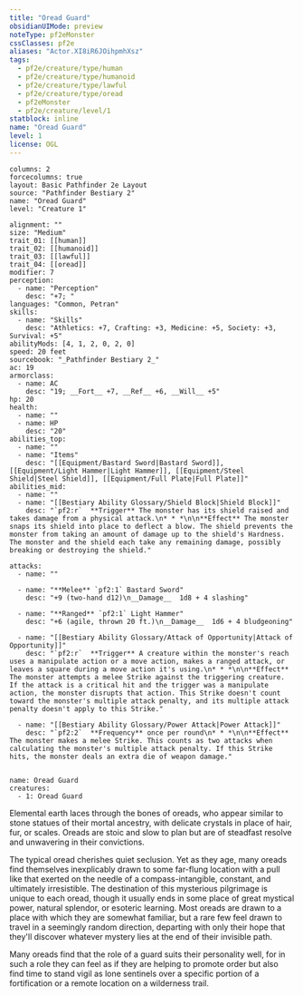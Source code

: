```yaml
---
title: "Oread Guard"
obsidianUIMode: preview
noteType: pf2eMonster
cssClasses: pf2e
aliases: "Actor.XI8iR6JOihpmhXsz" 
tags:
  - pf2e/creature/type/human
  - pf2e/creature/type/humanoid
  - pf2e/creature/type/lawful
  - pf2e/creature/type/oread
  - pf2eMonster
  - pf2e/creature/level/1
statblock: inline
name: "Oread Guard"
level: 1
license: OGL
---
```


```statblock
columns: 2
forcecolumns: true
layout: Basic Pathfinder 2e Layout
source: "Pathfinder Bestiary 2"
name: "Oread Guard"
level: "Creature 1"

alignment: ""
size: "Medium"
trait_01: [[human]]
trait_02: [[humanoid]]
trait_03: [[lawful]]
trait_04: [[oread]]
modifier: 7
perception:
  - name: "Perception"
    desc: "+7; "
languages: "Common, Petran"
skills:
  - name: "Skills"
    desc: "Athletics: +7, Crafting: +3, Medicine: +5, Society: +3, Survival: +5"
abilityMods: [4, 1, 2, 0, 2, 0]
speed: 20 feet
sourcebook: "_Pathfinder Bestiary 2_"
ac: 19
armorclass:
  - name: AC
    desc: "19; __Fort__ +7, __Ref__ +6, __Will__ +5"
hp: 20
health:
  - name: ""
  - name: HP
    desc: "20"
abilities_top:
  - name: ""
  - name: "Items"
    desc: "[[Equipment/Bastard Sword|Bastard Sword]], [[Equipment/Light Hammer|Light Hammer]], [[Equipment/Steel Shield|Steel Shield]], [[Equipment/Full Plate|Full Plate]]"
abilities_mid:
  - name: ""
  - name: "[[Bestiary Ability Glossary/Shield Block|Shield Block]]"
    desc: "`pf2:r`  **Trigger** The monster has its shield raised and takes damage from a physical attack.\n* * *\n\n**Effect** The monster snaps its shield into place to deflect a blow. The shield prevents the monster from taking an amount of damage up to the shield's Hardness. The monster and the shield each take any remaining damage, possibly breaking or destroying the shield."

attacks:
  - name: ""

  - name: "**Melee** `pf2:1` Bastard Sword"
    desc: "+9 (two-hand d12)\n__Damage__  1d8 + 4 slashing"

  - name: "**Ranged** `pf2:1` Light Hammer"
    desc: "+6 (agile, thrown 20 ft.)\n__Damage__  1d6 + 4 bludgeoning"

  - name: "[[Bestiary Ability Glossary/Attack of Opportunity|Attack of Opportunity]]"
    desc: "`pf2:r`  **Trigger** A creature within the monster's reach uses a manipulate action or a move action, makes a ranged attack, or leaves a square during a move action it's using.\n* * *\n\n**Effect** The monster attempts a melee Strike against the triggering creature. If the attack is a critical hit and the trigger was a manipulate action, the monster disrupts that action. This Strike doesn't count toward the monster's multiple attack penalty, and its multiple attack penalty doesn't apply to this Strike."

  - name: "[[Bestiary Ability Glossary/Power Attack|Power Attack]]"
    desc: "`pf2:2`  **Frequency** once per round\n* * *\n\n**Effect** The monster makes a melee Strike. This counts as two attacks when calculating the monster's multiple attack penalty. If this Strike hits, the monster deals an extra die of weapon damage."
 
```

```encounter-table
name: Oread Guard
creatures:
  - 1: Oread Guard
```



Elemental earth laces through the bones of oreads, who appear similar to stone statues of their mortal ancestry, with delicate crystals in place of hair, fur, or scales. Oreads are stoic and slow to plan but are of steadfast resolve and unwavering in their convictions.

The typical oread cherishes quiet seclusion. Yet as they age, many oreads find themselves inexplicably drawn to some far-flung location with a pull like that exerted on the needle of a compass-intangible, constant, and ultimately irresistible. The destination of this mysterious pilgrimage is unique to each oread, though it usually ends in some place of great mystical power, natural splendor, or esoteric learning. Most oreads are drawn to a place with which they are somewhat familiar, but a rare few feel drawn to travel in a seemingly random direction, departing with only their hope that they'll discover whatever mystery lies at the end of their invisible path.

Many oreads find that the role of a guard suits their personality well, for in such a role they can feel as if they are helping to promote order but also find time to stand vigil as lone sentinels over a specific portion of a fortification or a remote location on a wilderness trail.
